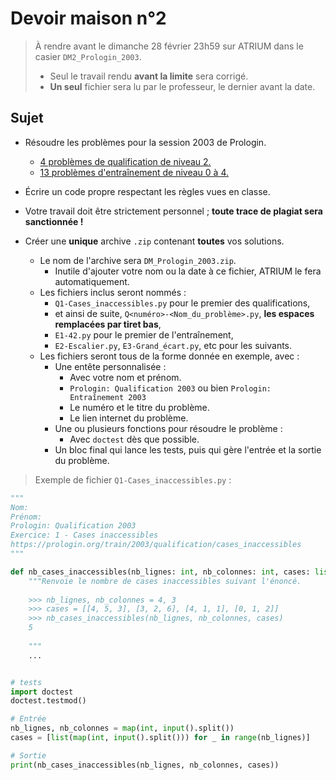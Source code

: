 # Devoir maison n°2

> À rendre avant le dimanche 28 février 23h59 sur ATRIUM dans le casier `DM2_Prologin_2003`.
> * Seul le travail rendu **avant la limite** sera corrigé.
> * **Un seul** fichier sera lu par le professeur, le dernier avant la date.

## Sujet
* Résoudre les problèmes pour la session 2003 de Prologin.
    * [4 problèmes de qualification de niveau 2.](https://prologin.org/train/2003/qualification)
    * [13 problèmes d'entraînement de niveau 0 à 4.](https://prologin.org/train/2003/semifinal)

* Écrire un code propre respectant les règles vues en classe.

* Votre travail doit être strictement personnel ; **toute trace de plagiat sera sanctionnée !**

* Créer une **unique** archive `.zip` contenant **toutes** vos solutions.
    * Le nom de l'archive sera `DM_Prologin_2003.zip`.
        * Inutile d'ajouter votre nom ou la date à ce fichier, ATRIUM le fera automatiquement.
    * Les fichiers inclus seront nommés :
        * `Q1-Cases_inaccessibles.py` pour le premier des qualifications,
        * et ainsi de suite, `Q<numéro>-<Nom_du_problème>.py`, **les espaces remplacées par tiret bas**,
        * `E1-42.py` pour le premier de l'entraînement,
        * `E2-Escalier.py`, `E3-Grand_écart.py`, etc pour les suivants.
    * Les fichiers seront tous de la forme donnée en exemple, avec :
        * Une entête personnalisée :
            * Avec votre nom et prénom.
            * `Prologin: Qualification 2003` ou bien `Prologin: Entraînement 2003`
            * Le numéro et le titre du problème.
            * Le lien internet du problème.
        * Une ou plusieurs fonctions pour résoudre le problème :
            * Avec `doctest` dès que possible.
        * Un bloc final qui lance les tests, puis qui gère l'entrée et la sortie du problème.

> Exemple de fichier `Q1-Cases_inaccessibles.py` :

```py
"""
Nom:
Prénom:
Prologin: Qualification 2003
Exercice: 1 - Cases inaccessibles
https://prologin.org/train/2003/qualification/cases_inaccessibles
"""

def nb_cases_inaccessibles(nb_lignes: int, nb_colonnes: int, cases: list) -> int:
    """Renvoie le nombre de cases inaccessibles suivant l'énoncé.
    
    >>> nb_lignes, nb_colonnes = 4, 3
    >>> cases = [[4, 5, 3], [3, 2, 6], [4, 1, 1], [0, 1, 2]]
    >>> nb_cases_inaccessibles(nb_lignes, nb_colonnes, cases)
    5
    
    """
    ...


# tests
import doctest
doctest.testmod()

# Entrée
nb_lignes, nb_colonnes = map(int, input().split())
cases = [list(map(int, input().split())) for _ in range(nb_lignes)]

# Sortie
print(nb_cases_inaccessibles(nb_lignes, nb_colonnes, cases))

```

